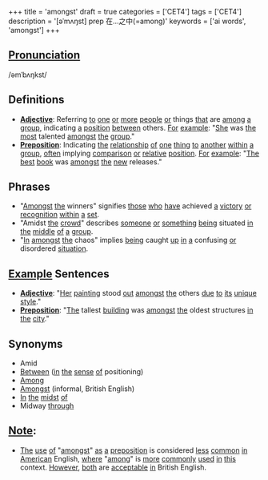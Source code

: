 +++
title = 'amongst'
draft = true
categories = ['CET4']
tags = ['CET4']
description = '[əˈmʌŋst] prep 在…之中(=among)'
keywords = ['ai words', 'amongst']
+++

## [Pronunciation](/en/post/pronunciation/)
/əmˈbʌŋkst/

## Definitions
- **[Adjective](/en/post/adjective/)**: Referring [to](/en/post/to/) [one](/en/post/one/) [or](/en/post/or/) [more](/en/post/more/) [people](/en/post/people/) [or](/en/post/or/) things [that](/en/post/that/) are [among](/en/post/among/) [a](/en/post/a/) [group](/en/post/group/), indicating [a](/en/post/a/) [position](/en/post/position/) [between](/en/post/between/) others. [For](/en/post/for/) [example](/en/post/example/): "[She](/en/post/she/) was [the](/en/post/the/) [most](/en/post/most/) talented [amongst](/en/post/amongst/) [the](/en/post/the/) [group](/en/post/group/)."
- **[Preposition](/en/post/preposition/)**: Indicating [the](/en/post/the/) [relationship](/en/post/relationship/) [of](/en/post/of/) [one](/en/post/one/) [thing](/en/post/thing/) [to](/en/post/to/) [another](/en/post/another/) [within](/en/post/within/) [a](/en/post/a/) [group](/en/post/group/), [often](/en/post/often/) implying [comparison](/en/post/comparison/) [or](/en/post/or/) [relative](/en/post/relative/) [position](/en/post/position/). [For](/en/post/for/) [example](/en/post/example/): "[The](/en/post/the/) [best](/en/post/best/) [book](/en/post/book/) was [amongst](/en/post/amongst/) [the](/en/post/the/) [new](/en/post/new/) releases."

## Phrases
- "[Amongst](/en/post/amongst/) [the](/en/post/the/) winners" signifies [those](/en/post/those/) [who](/en/post/who/) [have](/en/post/have/) achieved [a](/en/post/a/) [victory](/en/post/victory/) [or](/en/post/or/) [recognition](/en/post/recognition/) [within](/en/post/within/) [a](/en/post/a/) [set](/en/post/set/).
- "Amidst [the](/en/post/the/) [crowd](/en/post/crowd/)" describes [someone](/en/post/someone/) [or](/en/post/or/) [something](/en/post/something/) [being](/en/post/being/) situated [in](/en/post/in/) [the](/en/post/the/) [middle](/en/post/middle/) [of](/en/post/of/) [a](/en/post/a/) [group](/en/post/group/).
- "[In](/en/post/in/) [amongst](/en/post/amongst/) [the](/en/post/the/) chaos" implies [being](/en/post/being/) caught [up](/en/post/up/) [in](/en/post/in/) [a](/en/post/a/) confusing [or](/en/post/or/) disordered [situation](/en/post/situation/).

## [Example](/en/post/example/) Sentences
- **[Adjective](/en/post/adjective/)**: "[Her](/en/post/her/) [painting](/en/post/painting/) stood [out](/en/post/out/) [amongst](/en/post/amongst/) [the](/en/post/the/) others [due](/en/post/due/) [to](/en/post/to/) [its](/en/post/its/) [unique](/en/post/unique/) [style](/en/post/style/)."
- **[Preposition](/en/post/preposition/)**: "[The](/en/post/the/) tallest [building](/en/post/building/) was [amongst](/en/post/amongst/) [the](/en/post/the/) oldest structures [in](/en/post/in/) [the](/en/post/the/) [city](/en/post/city/)."

## Synonyms
- Amid
- [Between](/en/post/between/) ([in](/en/post/in/) [the](/en/post/the/) [sense](/en/post/sense/) [of](/en/post/of/) positioning)
- [Among](/en/post/among/)
- [Amongst](/en/post/amongst/) (informal, British English)
- [In](/en/post/in/) [the](/en/post/the/) [midst](/en/post/midst/) [of](/en/post/of/)
- Midway [through](/en/post/through/)

## [Note](/en/post/note/):
- [The](/en/post/the/) [use](/en/post/use/) [of](/en/post/of/) "[amongst](/en/post/amongst/)" [as](/en/post/as/) [a](/en/post/a/) [preposition](/en/post/preposition/) is considered [less](/en/post/less/) [common](/en/post/common/) [in](/en/post/in/) [American](/en/post/american/) English, [where](/en/post/where/) "[among](/en/post/among/)" is [more](/en/post/more/) [commonly](/en/post/commonly/) [used](/en/post/used/) [in](/en/post/in/) [this](/en/post/this/) context. [However](/en/post/however/), [both](/en/post/both/) are [acceptable](/en/post/acceptable/) [in](/en/post/in/) British English.
